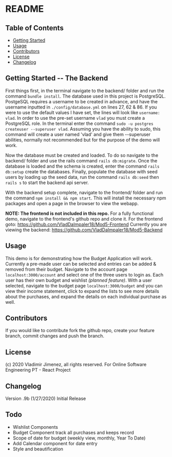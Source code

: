 # README

## Table of Contents
* [Getting Started](#getting-started)
* [Usage](#usage)
* [Contributors](#contributors)
* [License](#license)
* [Changelog](#changelog)


## Getting Started -- The Backend
First things first, in the terminal navigate to the backend/ folder and run the command `bundle install`. The database used in this project is PostgreSQL. PostgeSQL requires a username to be created in advance, and have the username inputted in `./config/database.yml` on lines 27, 62 & 86. If you were to use the default values I have set, the lines will look like `username: vlad`. In order to use the pre-set username `vlad` you must create a PostgreSQL role. In the terminal enter the command `sudo -u postgres createuser --superuser vlad`. Assuming you have the ability to sudo, this command will create a user named 'vlad' and give them --superuser abilities, normally not recommended but for the purpose of the demo will work.

Now the database must be created and loaded. To do so navigate to the backend/ folder and use the rails command `rails db:migrate`. Once the database is loaded and the schema is created, enter the command `rails db:setup` create the databases. Finally, populate the database with seed users by loading up the seed data, run the command `rails db:seed` then `rails s` to start the backend api server.

With the backend setup complete, navigate to the frontend/ folder and run the command `npm install && npm start`. This will install the necessary npm packages and open a page in the browser to view the webapp.

**NOTE: The frontend is not included in this repo.** For a fully functional demo, navigate to the frontend's github repo and clone it.
For the frontend goto: https://github.com/VladDaImpaler18/Mod5-Frontend
Currently you are viewing the backend: https://github.com/VladDaImpaler18/Mod5-Backend

## Usage
This demo is for demonstrating how the Budget Application will work. Currently a pre-made user can be selected and entries can be added & removed from their budget. Navigate to the account page `localhost:3000/account` and select one of the three users to login as. Each user has their own budget and wishlist *(planned feature)*. With a user selected, navigate to the budget page `localhost:3000/budget` and you can view their income statement, click to expand the lists to see more details about the purchases, and expand the details on each individual purchase as well.


## Contributors
If you would like to contribute fork the github repo, create your feature branch, commit changes and push the branch.

## License
(c) 2020 Vladimir Jimenez, all rights reserved. For Online Software Engineering PT - React Project

## Changelog
Version .9b (1/27/2020) Initial Release 

## Todo
* Wishlist Components
* Budget Component track all purchases and keeps record
* Scope of date for budget (weekly view, monthly, Year To Date)
* Add Calendar component for date entry
* Style and beautification